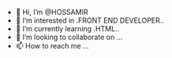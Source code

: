 - 👋 Hi, I’m @HOSSAMIR
- 👀 I’m interested in .FRONT END DEVELOPER..
- 🌱 I’m currently learning .HTML..
- 💞️ I’m looking to collaborate on ...
- 📫 How to reach me ...

<!---
HOSSAMIR/HOSSAMIR is a ✨ special ✨ repository because its `README.md` (this file) appears on your GitHub profile.
You can click the Preview link to take a look at your changes.
--->
